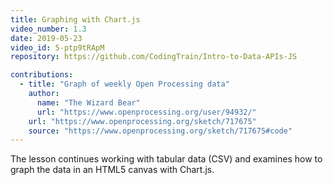 ```yaml
---
title: Graphing with Chart.js
video_number: 1.3
date: 2019-05-23
video_id: 5-ptp9tRApM
repository: https://github.com/CodingTrain/Intro-to-Data-APIs-JS

contributions:
  - title: "Graph of weekly Open Processing data"
    author:
      name: "The Wizard Bear"
      url: "https://www.openprocessing.org/user/94932/"
    url: "https://www.openprocessing.org/sketch/717675"
    source: "https://www.openprocessing.org/sketch/717675#code"
---
```

The lesson continues working with tabular data (CSV) and examines how to graph the data in an HTML5 canvas with Chart.js.

